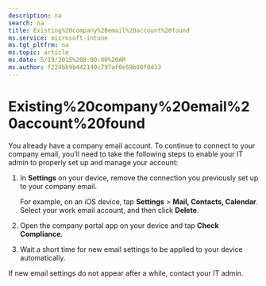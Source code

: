 ```yaml
---
description: na
search: na
title: Existing%20company%20email%20account%20found
ms.service: microsoft-intune
ms.tgt_pltfrm: na
ms.topic: article
ms.date: 5/19/2015%208:00:00%20AM
ms.author: f224bb9b442140c797af0e59b80f0d33
---
```

# Existing%20company%20email%20account%20found
You already have a company email account. To continue to connect to your company email, you’ll need to take the following steps to enable your IT admin to properly set up and manage your account:

1. In **Settings** on your device, remove the connection you previously set up to your company email.

   For example, on an iOS device, tap **Settings** &gt; **Mail, Contacts, Calendar**. Select your work email account, and then click **Delete**.

2. Open the company portal app on your device and tap **Check Compliance**.

3. Wait a short time for new email settings to be applied to your device automatically.

If new email settings do not appear after a while, contact your IT admin.

